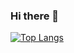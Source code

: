 ### Hi there 👋

[![Top Langs](https://github-readme-stats.vercel.app/api/top-langs/?username=ErikVergani)](https://github.com/anuraghazra/github-readme-stats)
